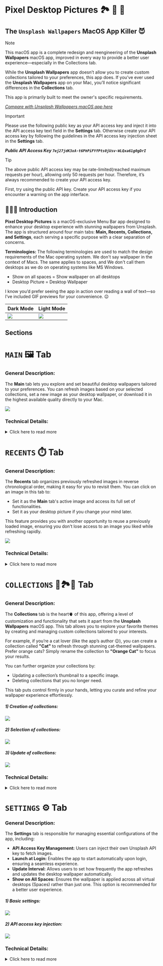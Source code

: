# Pixel Desktop Pictures 🏞️ 🌁 🌄
## The `Unsplash Wallpapers` MacOS App Killer 😈

> [!Note]
> This macOS app is a complete redesign and reengineering of the **Unsplash Wallpapers** macOS app, improved in every way to provide a better user experience—especially in the Collections tab.
>
> While the **Unsplash Wallpapers** app doesn’t allow you to create custom collections tailored to your preferences, this app does.
> If you’ve ever used the **Unsplash Wallpapers** app on your Mac, you’ll notice significant differences in the **Collections** tab.
>
> This app is primarily built to meet the owner's specific requirements.
>
> *[Compare with Unsplash Wallpapers macOS app here](https://apps.apple.com/us/app/unsplash-wallpapers/id1284863847?mt=12)*


> [!Important]
> Please use the following public key as your API access key and inject it into the API access key text field in the **Settings** tab.
> Otherwise create your API access key by following the guidelines in the API access key injection sheet in the **Settings** tab.
>
> ***Public API Access Key `7ej27jdK3xA-t6PhPiFYfPts0jUsv-WLQxa61g0gDrI`***

> [!Tip]
> The above public API access key may be rate-limited(reached maximum requests per hour), allowing only 50 requests per hour.
> Therefore, it’s always recommended to create your API access key.
>
> First, try using the public API key. Create your API access key if you encounter a warning on the app interface.

## 👨🏻‍🏫 Introduction
**Pixel Desktop Pictures** is a macOS-exclusive Menu Bar app designed to enhance your desktop experience with stunning wallpapers from Unsplash. The app is structured around four main tabs: **Main, Recents, Collections, and Settings**, each serving a specific purpose with a clear separation of concerns.

**Terminologies:** The following terminologies are used to match the design requirements of the Mac operating system. We don't say wallpaper in the context of Macs. The same applies to spaces, and We don't call them desktops as we do on operating systems like MS Windows.
- Show on all spaces = Show wallpaper on all desktops
- Desktop Picture = Desktop Wallpaper

I know you’d prefer seeing the app in action over reading a wall of text—so I’ve included GIF previews for your convenience. 😉

|Dark Mode|Light Mode|
|-|-|
|<img src='https://github.com/KDTechniques/Pixel-Desktop-Pictures-MacOS-App-ReadMe-Media-Files/blob/main/Preview%20-%20Dark%20Mode.jpg?raw=true'>|<img src='https://github.com/KDTechniques/Pixel-Desktop-Pictures-MacOS-App-ReadMe-Media-Files/blob/main/Preview%20-%20Light%20Mode.jpg?raw=true'>|


## Sections 

# `MAIN` 🖼️ Tab
### General Description:

The **Main** tab lets you explore and set beautiful desktop wallpapers tailored to your preferences. You can refresh images based on your selected collections, set a new image as your desktop wallpaper, or download it in the highest available quality directly to your Mac.

<img src='https://github.com/KDTechniques/Pixel-Desktop-Pictures-MacOS-App-ReadMe-Media-Files/blob/main/The%20Basics%20-%20Video%20Preview.gif?raw=true'>

### Technical Details:
<details>
<summary>Click here to read more</summary>
<br>  
  
The **Main** tab leverages Unsplash’s API to fetch and display high-quality images. Depending on your configuration, it retrieves images via two API endpoints:

**1. Random Image Endpoint:**
This endpoint fetches a single random image, ideal for variety and surprise.

**URL:**
`https://api.unsplash.com/photos/random?orientation=landscape`
- **Orientation** is set to `landscape` to ensure compatibility with macOS desktop wallpapers.
- The app doesn’t include additional parameters at this time to keep the implementation simple and focused.

**Decoded Attributes:**

- **Image URLs:** Available in three resolutions—Full, Regular (1080px width), and Small (400px width).
  - **Full:** Used for setting desktop wallpapers to ensure maximum quality.
  - **Regular:** Used for image previews in the **Main** tab.
  - **Small:** Used for previews in the **Recents** and Collections tabs.

- **User Information:** Includes the author’s name and a link to the image on Unsplash.
- **Image Location:** Displays the location where the photo was taken (if provided).
- **Download Link:** Ensures accurate download counts on Unsplash, supporting the image author.

> **Note:**
> The app uses Unsplash's dedicated download URL instead of the `full` resolution URL for downloading. This contributes to the photographer's download count on Unsplash, which supports their work.

**2. Query Image Endpoint:**
This endpoint fetches images based on specific search terms, such as `Nature`.

**URL Example:**
`https://api.unsplash.com/search/photos?orientation=landscape&page=1&per_page=10&query=Nature`

  - **Query Parameter:** Dynamically takes the name of a selected collection to fetch relevant images.
  - **Pagination:** Images are fetched in batches of 10. The `page` parameter increments to retrieve additional results.

**Key Differences from the Random Endpoint:**

- **Image Location**: Not included in the response for query-based searches.
- Other attributes, such as image URLs and user information, are consistent.

**3. Persistence:**
All fetched images are stored locally on the Mac using **SwiftData** for efficient and persistent access.

**4. Placeholder Handling:**
Instead of pre-downloading thumbnail images for placeholders, the app displays a random **mesh gradient** view as a placeholder while the high-resolution image is being downloaded. This approach avoids unnecessary complexity while maintaining a smooth user experience.

> **Why not use thumbnails?**
> 
> Downloading thumbnails could improve user experience by providing a quicker preview. However, this would increase app complexity for a relatively simple requirement. The chosen solution balances functionality and simplicity effectively.

**5. User Experience:**
- Refreshing the image triggers a smooth fade animation for a seamless transition.
- Users can click the author’s name in the bottom-left corner to view the original image on the Unsplash website.
- Images can be downloaded directly to the Mac’s **Downloads** folder in the highest available resolution, contributing to the author’s download count on Unsplash.
</details>


# `RECENTS` ⏱️ Tab
### General Description:

The **Recents** tab organizes previously refreshed images in reverse chronological order, making it easy for you to revisit them. You can click on an image in this tab to:

  - Set it as the **Main** tab's active image and access its full set of functionalities.
  - Set it as your desktop picture if you change your mind later.

This feature provides you with another opportunity to reuse a previously loaded image, ensuring you don't lose access to an image you liked while refreshing rapidly.

<img src='https://github.com/KDTechniques/Pixel-Desktop-Pictures-MacOS-App-ReadMe-Media-Files/blob/main/Recents%20-%20Video%20Preview.gif?raw=true'>

### Technical Details:
<details>
<summary>Click here to read more</summary>
<br>  
  
**1. Image Persistence:**

Each time you refresh to load a new image in the **Main** tab, the image is automatically added to the **Recents** tab and stored persistently. This ensures that you can always revisit it, even after navigating away or closing the app.

**2. Image Resolution:**

All images in the **Recents** tab are displayed in a smaller resolution format (400px width) to reduce memory consumption.

**3. Efficient Image Caching:**
- A third-party image caching library is utilized to optimize image loading, ensuring:
  - Minimal memory usage.
  - Reduced network bandwidth.
  - Quick retrieval of images while scrolling.

**4. Image Retention Policy:**

To avoid excessive storage, the app maintains a maximum of **102 images**, organized in a 3x34 vertical grid.
  - Once the limit is reached, the **oldest image** is deleted automatically for every subsequent refresh.
  - Users cannot manually delete images, as the app handles cleanup implicitly to ensure seamless operation.

</details>


# `COLLECTIONS` 🌄🏞️🌁 Tab
### General Description:

The **Collections** tab is the heart🫀 of this app, offering a level of customization and functionality that sets it apart from the **Unsplash Wallpapers** macOS app. This tab allows you to explore your favorite themes by creating and managing custom collections tailored to your interests.

For example, if you’re a cat lover (like the app’s author 😉), you can create a collection called **"Cat"** to refresh through stunning cat-themed wallpapers. Prefer orange cats? Simply rename the collection to **"Orange Cat"** to focus your results.

You can further organize your collections by:
  - Updating a collection’s thumbnail to a specific image.
  - Deleting collections that you no longer need.

This tab puts control firmly in your hands, letting you curate and refine your wallpaper experience effortlessly.

##### 1) Creation of collections:
<img src='https://github.com/KDTechniques/Pixel-Desktop-Pictures-MacOS-App-ReadMe-Media-Files/blob/main/Creation%20of%20Collections%20-%20Video%20Preview.gif?raw=true'>

##### 2) Selection of collections:
<img src='https://github.com/KDTechniques/Pixel-Desktop-Pictures-MacOS-App-ReadMe-Media-Files/blob/main/Selection%20of%20Collections%20-%20Video%20Preview.gif?raw=true'>

##### 3) Update of collections:
<img src='https://github.com/KDTechniques/Pixel-Desktop-Pictures-MacOS-App-ReadMe-Media-Files/blob/main/Update%20of%20Collections%20-%20Video%20Preview.gif?raw=true'>

### Technical Details:
<details>
<summary>Click here to read more</summary>
<br>  
  
**1. Custom Collections:**
- Users can create custom collections in addition to the default ones.
- Each new collection is persistently stored using **SwiftData**, ensuring your collections remain accessible even after restarting the app.
- Upon creating a collection, the app:
  - Fetches **10 image results** based on the collection name (query) from the Unsplash API.
  - Saves these images for future use.
  - Assign the first image as the collection’s thumbnail.

**2. Renaming Collections:**
- When renaming a collection, the app:
  1. Updates the collection’s name.
  2. Fetches new images for the updated name via the **Query Image API endpoint**.
  3. Saves the new data without updating the underlying **QueryImage** model.

**3. Data Storage and Models:**

The app employs two distinct models for data storage and logic:
  - **Collection Model:** Handles presentation logic for displaying collections.
  - **QueryImage Model:** Manages business logic, including the collection name, fetched image data, and pagination.

> **Important Behavior:**
- When a collection is deleted, the associated **QueryImage** data is **not** removed.
- This ensures that if you recreate the same collection later, the app retains its pagination state.
  - For example, if you’ve refreshed a collection 100 times, the app will maintain the page number at 10 (since each page contains 10 images).
  - Recreating the collection will resume from the 10th page, avoiding repeated images for a seamless user experience.
- The **only** case where the page number resets to 1 is when the server runs out of images for the given query.

**4. Random Image Selection:**
- Users can select multiple collections at once, enabling the app to fetch images randomly from one collection at a time.
- For a completely context-free experience, users can select the **"RANDOM"** collection. This triggers a call to the Unsplash **Random Image API endpoint**, providing a truly random wallpaper.

</details>


# `SETTINGS` ⚙️ Tab
### General Description:

The **Settings** tab is responsible for managing essential configurations of the app, including:

- **API Access Key Management:** Users can inject their own Unsplash API key to fetch images.
- **Launch at Login:** Enables the app to start automatically upon login, ensuring a seamless experience.
- **Update Interval:** Allows users to set how frequently the app refreshes and updates the desktop wallpaper automatically.
- **Show on All Spaces:** Ensures the wallpaper is applied across all virtual desktops (Spaces) rather than just one. This option is recommended for a better user experience.

##### 1) Basic settings:
<img src='https://github.com/KDTechniques/Pixel-Desktop-Pictures-MacOS-App-ReadMe-Media-Files/blob/main/Basic%20Settings%20-%20Video%20Preview.gif?raw=true'>

##### 2) API access key injection:
<img src='https://github.com/KDTechniques/Pixel-Desktop-Pictures-MacOS-App-ReadMe-Media-Files/blob/main/API%20Access%20Key%20Injection%20-%20Video%20Preview.gif?raw=true'>

### Technical Details:
<details>
<summary>Click here to read more</summary>
<br>  
  
**1. UserDefaults for Settings Storage:**
- The following settings are persistently stored using **UserDefaults:**
  - **Launch at Login**
  - **Show on All Spaces**
  - **Update Interval**
  - **API Access Key**

- Once an API key is injected, it is **no longer visible** in the UI due to privacy and security concerns.

**2. Launch at Login Implementation:**
- Enabling/disabling **Launch at Login** requires complex setup, including creating a separate helper target.
- To simplify this, the app utilizes the `LaunchAtLogin` third-party Swift package, making the process seamless.

**3. Show on All Spaces Mechanism:**
- Unlike macOS’s built-in **"Show on All Spaces"** option, which instantly applies the wallpaper to all desktops, the app does not have direct API access to achieve this instantly.
- To work around this limitation, the app observes **space changes using** `NSNotification`.
  - When the user switches to a different space for the first time after setting a wallpaper, the app applies the current wallpaper to that space dynamically.

**4. API Access Key Management:**
- Users can either:
  - Use the **public API access key** provided in the app’s documentation.
  - Generate their **own API key** for privacy and higher rate limits.
- Rate Limiting:
  - The Unsplash API enforces a **50 requests per hour** limit for free-tier API keys.
  - The author believes that 50 image refreshes per hour are more than sufficient for personal use.
 
**5. Why This App Won't Be on the Mac App Store:**
- **Pixel Desktop Pictures** replicates many functionalities of the **Unsplash Wallpapers** macOS app.
- However, it **violates Unsplash API guidelines** in multiple ways, making it **ineligible for the App Store**.
- To comply with licensing restrictions, users must manually inject an API key before using the app.

**5. Resetting Settings:**
- Users can reset all settings to their **default values**, except for the API access key.

</details>
